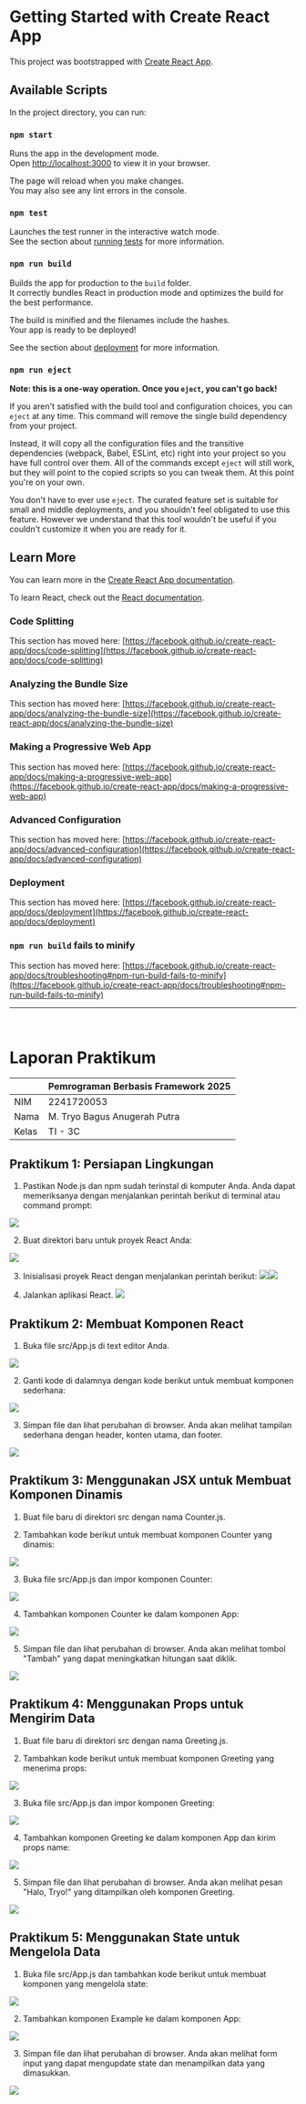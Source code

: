 # Getting Started with Create React App

This project was bootstrapped with [Create React App](https://github.com/facebook/create-react-app).

## Available Scripts

In the project directory, you can run:

### `npm start`

Runs the app in the development mode.\
Open [http://localhost:3000](http://localhost:3000) to view it in your browser.

The page will reload when you make changes.\
You may also see any lint errors in the console.

### `npm test`

Launches the test runner in the interactive watch mode.\
See the section about [running tests](https://facebook.github.io/create-react-app/docs/running-tests) for more information.

### `npm run build`

Builds the app for production to the `build` folder.\
It correctly bundles React in production mode and optimizes the build for the best performance.

The build is minified and the filenames include the hashes.\
Your app is ready to be deployed!

See the section about [deployment](https://facebook.github.io/create-react-app/docs/deployment) for more information.

### `npm run eject`

**Note: this is a one-way operation. Once you `eject`, you can't go back!**

If you aren't satisfied with the build tool and configuration choices, you can `eject` at any time. This command will remove the single build dependency from your project.

Instead, it will copy all the configuration files and the transitive dependencies (webpack, Babel, ESLint, etc) right into your project so you have full control over them. All of the commands except `eject` will still work, but they will point to the copied scripts so you can tweak them. At this point you're on your own.

You don't have to ever use `eject`. The curated feature set is suitable for small and middle deployments, and you shouldn't feel obligated to use this feature. However we understand that this tool wouldn't be useful if you couldn't customize it when you are ready for it.

## Learn More

You can learn more in the [Create React App documentation](https://facebook.github.io/create-react-app/docs/getting-started).

To learn React, check out the [React documentation](https://reactjs.org/).

### Code Splitting

This section has moved here: [https://facebook.github.io/create-react-app/docs/code-splitting](https://facebook.github.io/create-react-app/docs/code-splitting)

### Analyzing the Bundle Size

This section has moved here: [https://facebook.github.io/create-react-app/docs/analyzing-the-bundle-size](https://facebook.github.io/create-react-app/docs/analyzing-the-bundle-size)

### Making a Progressive Web App

This section has moved here: [https://facebook.github.io/create-react-app/docs/making-a-progressive-web-app](https://facebook.github.io/create-react-app/docs/making-a-progressive-web-app)

### Advanced Configuration

This section has moved here: [https://facebook.github.io/create-react-app/docs/advanced-configuration](https://facebook.github.io/create-react-app/docs/advanced-configuration)

### Deployment

This section has moved here: [https://facebook.github.io/create-react-app/docs/deployment](https://facebook.github.io/create-react-app/docs/deployment)

### `npm run build` fails to minify

This section has moved here: [https://facebook.github.io/create-react-app/docs/troubleshooting#npm-run-build-fails-to-minify](https://facebook.github.io/create-react-app/docs/troubleshooting#npm-run-build-fails-to-minify)


---

<br>

# Laporan Praktikum

|       | Pemrograman Berbasis Framework 2025 |
| ----- | ----------------------------------- |
| NIM   | 2241720053                          |
| Nama  | M. Tryo Bagus Anugerah Putra        |
| Kelas | TI - 3C                             |

## Praktikum 1: Persiapan Lingkungan 

1. Pastikan Node.js dan npm sudah terinstal di komputer Anda. Anda dapat memeriksanya dengan menjalankan perintah berikut di terminal atau command prompt: 
<img src="assets/images/1.1.png">

2. Buat direktori baru untuk proyek React Anda: 
<img src="assets/images/1.2.png">

3. Inisialisasi proyek React dengan menjalankan perintah berikut: 
<img src="assets/images/1.3.png"><img src="assets/images/1.4.png">

4. Jalankan aplikasi React. <img src="assets/images/1.5.png">


## Praktikum 2: Membuat Komponen React

1. Buka file src/App.js di text editor Anda.
<img src="assets/images/2.1.png">

2. Ganti kode di dalamnya dengan kode berikut untuk membuat komponen sederhana:
<img src="assets/images/2.2.png">

3. Simpan file dan lihat perubahan di browser. Anda akan melihat tampilan sederhana dengan header, konten utama, dan footer.
<img src="assets/images/2.3.png">


## Praktikum 3: Menggunakan JSX untuk Membuat Komponen Dinamis 

1. Buat file baru di direktori src dengan nama Counter.js. 

2. Tambahkan kode berikut untuk membuat komponen Counter yang dinamis:
<img src="assets/images/3.1.png">

3. Buka file src/App.js dan impor komponen Counter:
<img src="assets/images/3.2.png">

4. Tambahkan komponen Counter ke dalam komponen App:
<img src="assets/images/3.3.png">

5. Simpan file dan lihat perubahan di browser. Anda akan melihat tombol "Tambah" yang dapat meningkatkan hitungan saat diklik.
<img src="assets/images/3.4.gif">


## Praktikum 4: Menggunakan Props untuk Mengirim Data

1. Buat file baru di direktori src dengan nama Greeting.js. 

2. Tambahkan kode berikut untuk membuat komponen Greeting yang menerima props:
<img src="assets/images/4.1.png">

3. Buka file src/App.js dan impor komponen Greeting:
<img src="assets/images/4.2.png">

4. Tambahkan komponen Greeting ke dalam komponen App dan kirim props name:
<img src="assets/images/4.3.png">

5. Simpan file dan lihat perubahan di browser. Anda akan melihat pesan "Halo, Tryo!" yang ditampilkan oleh komponen Greeting.
<img src="assets/images/4.4.png">


## Praktikum 5: Menggunakan State untuk Mengelola Data

1. Buka file src/App.js dan tambahkan kode berikut untuk membuat komponen yang mengelola state:
<img src="assets/images/5.1.png">

2. Tambahkan komponen Example ke dalam komponen App:
<img src="assets/images/5.2.png">

3. Simpan file dan lihat perubahan di browser. Anda akan melihat form input yang dapat mengupdate state dan menampilkan data yang dimasukkan. 
<img src="assets/images/5.3.gif">
